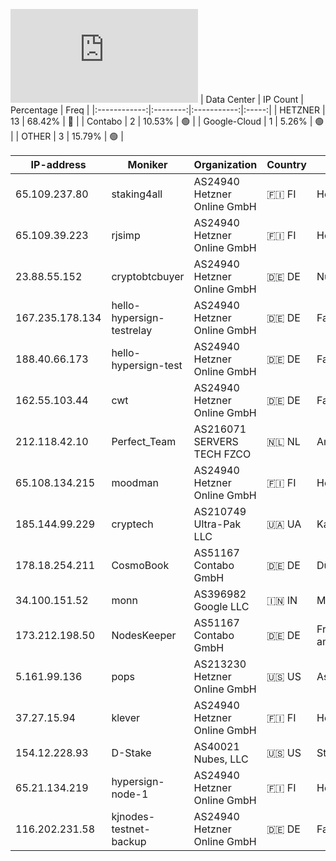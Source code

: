 ![Diagramm](https://github.com/obajay/StateSync-snapshots/blob/main/Projects/Hypersign/1/README.md)
| Data Center | IP Count | Percentage | Freq |
|:------------:|:--------:|:-----------:|:-----:|
| HETZNER | 13 | 68.42% | 🔴 |
| Contabo | 2 | 10.53% | 🟢 |
| Google-Cloud | 1 | 5.26% | 🟢 |
| OTHER | 3 | 15.79% | 🟢 |

<!-- START_TABLE -->
| IP-address | Moniker | Organization | Country | City |
|-------------|---------|---------------|---------|------|
| 65.109.237.80 | staking4all | AS24940 Hetzner Online GmbH | 🇫🇮 FI | Helsinki |
| 65.109.39.223 | rjsimp | AS24940 Hetzner Online GmbH | 🇫🇮 FI | Helsinki |
| 23.88.55.152 | cryptobtcbuyer | AS24940 Hetzner Online GmbH | 🇩🇪 DE | Nürnberg |
| 167.235.178.134 | hello-hypersign-testrelay | AS24940 Hetzner Online GmbH | 🇩🇪 DE | Falkenstein |
| 188.40.66.173 | hello-hypersign-test | AS24940 Hetzner Online GmbH | 🇩🇪 DE | Falkenstein |
| 162.55.103.44 | cwt | AS24940 Hetzner Online GmbH | 🇩🇪 DE | Falkenstein |
| 212.118.42.10 | Perfect_Team | AS216071 SERVERS TECH FZCO | 🇳🇱 NL | Amsterdam |
| 65.108.134.215 | moodman | AS24940 Hetzner Online GmbH | 🇫🇮 FI | Helsinki |
| 185.144.99.229 | cryptech | AS210749 Ultra-Pak LLC | 🇺🇦 UA | Kamyanske |
| 178.18.254.211 | CosmoBook | AS51167 Contabo GmbH | 🇩🇪 DE | Düsseldorf |
| 34.100.151.52 | monn | AS396982 Google LLC | 🇮🇳 IN | Mumbai |
| 173.212.198.50 | NodesKeeper | AS51167 Contabo GmbH | 🇩🇪 DE | Frankfurt am Main |
| 5.161.99.136 | pops | AS213230 Hetzner Online GmbH | 🇺🇸 US | Ashburn |
| 37.27.15.94 | klever | AS24940 Hetzner Online GmbH | 🇫🇮 FI | Helsinki |
| 154.12.228.93 | D-Stake | AS40021 Nubes, LLC | 🇺🇸 US | St. Louis |
| 65.21.134.219 | hypersign-node-1 | AS24940 Hetzner Online GmbH | 🇫🇮 FI | Helsinki |
| 116.202.231.58 | kjnodes-testnet-backup | AS24940 Hetzner Online GmbH | 🇩🇪 DE | Falkenstein |

<!-- END_TABLE -->